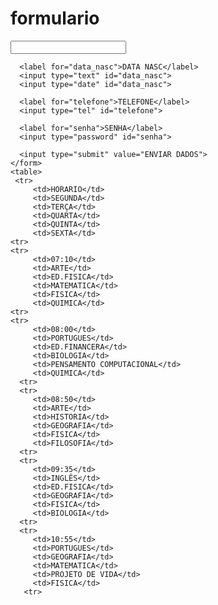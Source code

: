 # formulario
<input type="text" id="endereco">

      <label for="data_nasc">DATA NASC</label>
      <input type="text" id="data_nasc">
      <input type="date" id="data_nasc">

      <label for="telefone">TELEFONE</label>
      <input type="tel" id="telefone">

      <label for="senha">SENHA</label>
      <input type="password" id="senha">

      <input type="submit" value="ENVIAR DADOS">
    </form>
    <table>
     <tr>
         <td>HORARIO</td>
         <td>SEGUNDA</td>
         <td>TERÇA</td>
         <td>QUARTA</td>
         <td>QUINTA</td>
         <td>SEXTA</td>
    <tr>
    <tr>
         <td>07:10</td>
         <td>ARTE</td>
         <td>ED.FISICA</td>
         <td>MATEMATICA</td>
         <td>FISICA</td>
         <td>QUIMICA</td>
    <tr>
    <tr>
         <td>08:00</td>
         <td>PORTUGUES</td>
         <td>ED.FINANCERA</td>
         <td>BIOLOGIA</td>
         <td>PENSAMENTO COMPUTACIONAL</td>
         <td>QUIMICA</td>
      <tr>
      <tr>
         <td>08:50</td>
         <td>ARTE</td>
         <td>HISTORIA</td>
         <td>GEOGRAFIA</td>
         <td>FISICA</td>
         <td>FILOSOFIA</td>
      <tr>
      <tr>
         <td>09:35</td>
         <td>INGLÊS</td>
         <td>ED.FISICA</td>
         <td>GEOGRAFIA</td>
         <td>FISICA</td>
         <td>BIOLOGIA</td>
      <tr>
      <tr>
         <td>10:55</td>
         <td>PORTUGUES</td>
         <td>GEOGRAFIA</td>
         <td>MATEMATICA</td>
         <td>PROJETO DE VIDA</td>
         <td>FISICA</td>
       <tr>
  <main>
      
  
